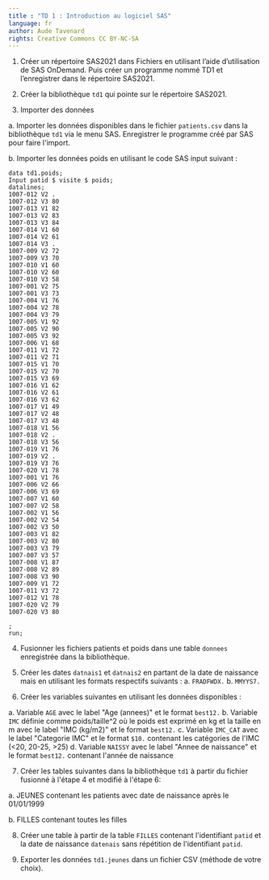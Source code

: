 ```yaml
---
title : "TD 1 : Introduction au logiciel SAS"
language: fr
author: Aude Tavenard
rights: Creative Commons CC BY-NC-SA
---
```


1.	Créer un répertoire SAS2021 dans Fichiers en utilisant l’aide d’utilisation de SAS OnDemand. 
Puis créer un programme nommé TD1 et l’enregistrer dans le répertoire SAS2021. 

2.	Créer la bibliothèque `td1` qui pointe sur le répertoire SAS2021.

3.	Importer des données

a.	Importer les données disponibles dans le fichier `patients.csv` dans la
    bibliothèque `td1` via le menu SAS.
    Enregistrer le programme créé par SAS pour faire l'import.

b.	Importer les données poids en utilisant le code SAS input suivant :

```SAS
data td1.poids;
Input patid $ visite $ poids;
datalines;
1007-012 V2 .
1007-012 V3 80
1007-013 V1 82
1007-013 V2 83
1007-013 V3 84
1007-014 V1 60
1007-014 V2 61
1007-014 V3 .
1007-009 V2 72
1007-009 V3 70
1007-010 V1 60
1007-010 V2 60
1007-010 V3 58
1007-001 V2 75
1007-001 V3 73
1007-004 V1 76
1007-004 V2 78
1007-004 V3 79
1007-005 V1 92
1007-005 V2 90
1007-005 V3 92
1007-006 V1 68
1007-011 V1 72
1007-011 V2 71
1007-015 V1 70
1007-015 V2 70
1007-015 V3 69
1007-016 V1 62
1007-016 V2 61
1007-016 V3 62
1007-017 V1 49
1007-017 V2 48
1007-017 V3 48
1007-018 V1 56
1007-018 V2 .
1007-018 V3 56
1007-019 V1 76
1007-019 V2 .
1007-019 V3 76
1007-020 V1 78
1007-001 V1 76
1007-006 V2 66
1007-006 V3 69
1007-007 V1 60
1007-007 V2 58
1007-002 V1 56
1007-002 V2 54
1007-002 V3 50
1007-003 V1 82
1007-003 V2 80
1007-003 V3 79
1007-007 V3 57
1007-008 V1 87
1007-008 V2 89
1007-008 V3 90
1007-009 V1 72
1007-011 V3 72
1007-012 V1 78
1007-020 V2 79
1007-020 V3 80

;
run;
```

4.	Fusionner les fichiers patients et poids dans une table `donnees`
enregistrée dans la bibliothèque.

5.	Créer les dates `datnais1` et `datnais2` en partant de la date de
naissance mais en utilisant les formats respectifs suivants :
  a.	`FRADFWDX.`
  b.	`MMYYS7.`

6.	Créer les variables suivantes en utilisant les données disponibles :

  a.	Variable `AGE` avec le label "Age (annees)" et le format `best12.`
  b.	Variable `IMC` définie comme poids/taille^2 où le poids est exprimé en
  kg et la taille en m avec le label "IMC (kg/m2)" et le format `best12.`
  c.	Variable `IMC_CAT` avec le label "Categorie IMC" et le format `$10.`
  contenant les catégories de l'IMC (<20, 20-25, >25)
  d.	Variable `NAISSY` avec le label "Annee de naissance" et le format
  `best12.` contenant l'année de naissance

7.	Créer les tables suivantes dans la bibliothèque `td1` à partir du fichier
fusionné à l'étape 4 et modifié à l'étape 6:

  a.	JEUNES contenant les patients avec date de naissance après le 01/01/1999

  b.	FILLES contenant toutes les filles

8.	Créer une table à partir de la table `FILLES` contenant l'identifiant
`patid` et la date de naissance `datenais` sans répétition de l'identifiant
`patid`.

9.	Exporter les données `td1.jeunes` dans un fichier CSV
(méthode de votre choix).
